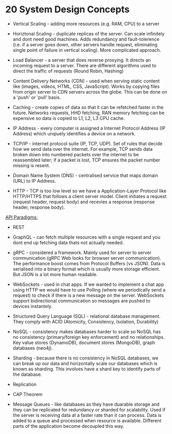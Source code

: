 <h1> 20 System Design Concepts </h1>

- Vertical Scaling - adding more resources (e.g. RAM, CPU) to a server 

- Horiztonal Scaling - duplicate replicas of the server. Can scale infinitely and dont need good machines. Adds redundancy and fault-tolerence (i.e. if a server goes down, other servers handle request, eliminating single point of failure in vertical scaling). More complicated approach.

- Load Balancer - a server that does reverse proxying. It directs an incoming request to a server. There are different algorithms used to direct the traffic of requests (Round Robin, Hashing) 

- Content Delivery Networks (CDN) - used when serving static content like (images, videos, HTML, CSS, JavaScript). Works by copying files from origin server to CDN servers across the globe. This can be done on a 'push' or 'pull' basis.

- Caching - create copies of data so that it can be refetched faster in the future. Networks requests, HHD fetching, RAN memory fetching can be expensive so data is copied to L1, L2, L3 CPU cache.



- IP Address - every computer is assigned a Internet Protocol Address (IP Address) which unqiuely identifies a device on a network.

- TCP/IP - internet protocol suite (IP, TCP, UDP). Set of rules that decide how we send data over the internet. For example, TCP sends data broken down into numbered packets over the internet to be reassembled later; if a packet is lost, TCP ensures the packet number missing is resent.

- Domain Name System (DNS) - centralised service that maps domain (URL) to IP Address.

- HTTP - TCP is too low level so we have a Application-Layer Protocol like HTTP/HTTPS that follows a client server model. Client initiates a request (request header, request body) and recevies a response (response header, response body).



<u>API Paradigms:</u>

- REST 

- GraphQL - can fetch multiple resources with a single request and you dont end up fetching data thats not actually needed.

- gRPC - considered a framework. Mainly used for server to server communication (gRPC Web looks for browser server communication). The performance boost comes from Protocol Buffers (vs JSON). Data is serialised into a binary format which is usually more storage efficient. But JSON is a lot more human readable.

- WebSockets - used in chat apps. If we wanted to implement a chat app using HTTP we would have to use Polling (where we periodically send a request) to check if there is a new message on the server. WebSockets support bidirectional communication so messages are pushed to devices instantely.



- Structured Query Language (SQL) - relational database management. They comply with ACID (Atomicity, Consistency, Isolation, Durability)

- NoSQL - consistency makes databases harder to scale so NoSQL has no consistency (primary/foreign key enforcement) and no relationships. Key value stores (DynamoDB), document stores (MongoDB), graph databases (neo4j).

- Sharding - because there is no consistency in NoSQL databases, we can break up our data and horizontally scale our databases which is known as sharding. This involves have a shard key to identify parts of the database.

- Replication

- CAP Theorem

- Message Queues - like databases as they have duarable storage and they can be replicated for redundancy or sharded for scalability. Used if the server is receiving data at a faster rate than it can process. Data is added to a queue and processed when resource is available. Different parts of the application become decoupled this way.



